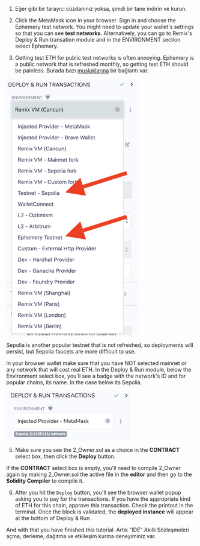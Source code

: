 1. Eğer gibi bir tarayıcı cüzdanınız yoksa, şimdi bir tane indirin ve kurun.

2. Click the MetaMask icon in your browser. Sign in and choose the Ephemery test network. You might need to update your wallet's settings so that you can see **test networks**.  Alternatively, you can go to Remix's Deploy & Run transation module and in the ENVIRONMENT section select Ephemery.

3. Getting test ETH for public test networks is often annoying.  Ephemery is a public network that is refreshed monthly, so getting test ETH should be painless.  Burada bazı <a href="https://github.com/ephemery-testnet/ephemery-resources?tab=readme-ov-file#faucets" target="_blank">musluklarına</a> bir bağlantı var.

![](https://raw.githubusercontent.com/ethereum/remix-workshops/master/Basics/deploy_injected/images/testnet.png)

Sepolia is another popular testnet that is not refreshed, so deployments will persist, but Sepolia faucets are more difficult to use.

In your browser wallet make sure that you have NOT selected mainnet or any network that will cost real ETH. In the Deploy & Run module, below the Environment select box, you'll see a badge with the network's ID and for popular chains, its name.  In the case below its Sepolia.

![](https://raw.githubusercontent.com/ethereum/remix-workshops/master/Basics/deploy_injected/images/sepolia.png)

5. Make sure you see the 2_Owner.sol as a choice in the **CONTRACT** select box, then click the **Deploy** button.

If the **CONTRACT** select box is empty, you'll need to compile 2_Owner again by making 2_Owner.sol the active file in the **editor** and then go to the **Solidity Compiler** to compile it.

6. After you hit the `Deploy` button, you'll see the browser wallet popup asking you to pay for the transactions.  If you have the appropriate kind of ETH for this chain, approve this transaction.  Check the printout in the terminal.  Once the block is validated, the **deployed instance** will appear at the bottom of Deploy & Run

And with that you have finished this tutorial.  Artık "IDE" Akıllı Sözleşmeleri açma, derleme, dağıtma ve etkileşim kurma deneyiminiz var.
